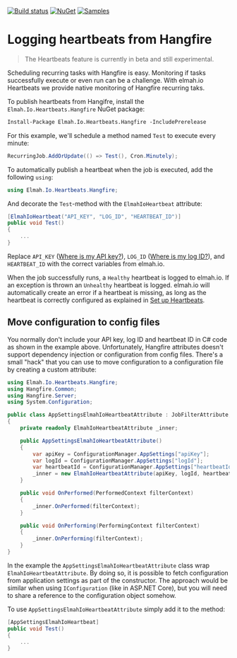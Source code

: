 [![Build status](https://ci.appveyor.com/api/projects/status/600b3gwr4vh8qxsd?svg=true)](https://ci.appveyor.com/project/ThomasArdal/elmah-io-heartbeats-hangfire)
[![NuGet](https://img.shields.io/nuget/v/Elmah.Io.Heartbeats.Hangfire.svg)](https://www.nuget.org/packages/Elmah.Io.Heartbeats.Hangfire)
[![Samples](https://img.shields.io/badge/samples-1-brightgreen.svg)](https://github.com/elmahio/Elmah.Io.Heartbeats.Hangfire/tree/master/samples)

# Logging heartbeats from Hangfire

> The Heartbeats feature is currently in beta and still experimental.

Scheduling recurring tasks with Hangfire is easy. Monitoring if tasks successfully execute or even run can be a challenge. With elmah.io Heartbeats we provide native monitoring of Hangfire recurring taks.

To publish heartbeats from Hangifre, install the `Elmah.Io.Heartbeats.Hangfire` NuGet package:

```ps
Install-Package Elmah.Io.Heartbeats.Hangfire -IncludePrerelease
```

For this example, we'll schedule a method named `Test` to execute every minute:

```csharp
RecurringJob.AddOrUpdate(() => Test(), Cron.Minutely);
```

To automatically publish a heartbeat when the job is executed, add the following `using`:

```csharp
using Elmah.Io.Heartbeats.Hangfire;
```

And decorate the `Test`-method with the `ElmahIoHeartbeat` attribute:

```csharp
[ElmahIoHeartbeat("API_KEY", "LOG_ID", "HEARTBEAT_ID")]
public void Test()
{
    ...
}
```

Replace `API_KEY` ([Where is my API key?](https://docs.elmah.io/where-is-my-api-key/)), `LOG_ID` ([Where is my log ID?](https://docs.elmah.io/where-is-my-log-id/)), and `HEARTBEAT_ID` with the correct variables from elmah.io.

When the job successfully runs, a `Healthy` heartbeat is logged to elmah.io. If an exception is thrown an `Unhealthy` heartbeat is logged. elmah.io will automatically create an error if a heartbeat is missing, as long as the heartbeat is correctly configured as explained in [Set up Heartbeats](https://docs.elmah.io/setup-heartbeats/).

## Move configuration to config files

You normally don't include your API key, log ID and heartbeat ID in C# code as shown in the example above. Unfortunately, Hangfire attributes doesn't support dependency injection or configuration from config files. There's a small "hack" that you can use to move configuration to a configuration file by creating a custom attribute:

```csharp
using Elmah.Io.Heartbeats.Hangfire;
using Hangfire.Common;
using Hangfire.Server;
using System.Configuration;

public class AppSettingsElmahIoHeartbeatAttribute : JobFilterAttribute, IServerFilter
{
    private readonly ElmahIoHeartbeatAttribute _inner;

    public AppSettingsElmahIoHeartbeatAttribute()
    {
        var apiKey = ConfigurationManager.AppSettings["apiKey"];
        var logId = ConfigurationManager.AppSettings["logId"];
        var heartbeatId = ConfigurationManager.AppSettings["heartbeatId"];
        _inner = new ElmahIoHeartbeatAttribute(apiKey, logId, heartbeatId);
    }

    public void OnPerformed(PerformedContext filterContext)
    {
        _inner.OnPerformed(filterContext);
    }

    public void OnPerforming(PerformingContext filterContext)
    {
        _inner.OnPerforming(filterContext);
    }
}
```

In the example the `AppSettingsElmahIoHeartbeatAttribute` class wrap `ElmahIoHeartbeatAttribute`. By doing so, it is possible to fetch configuration from application settings as part of the constructor. The approach would be similar when using `IConfiguration` (like in ASP.NET Core), but you will need to share a reference to the configuration object somehow.

To use `AppSettingsElmahIoHeartbeatAttribute` simply add it to the method:

```csharp
[AppSettingsElmahIoHeartbeat]
public void Test()
{
    ...
}
```